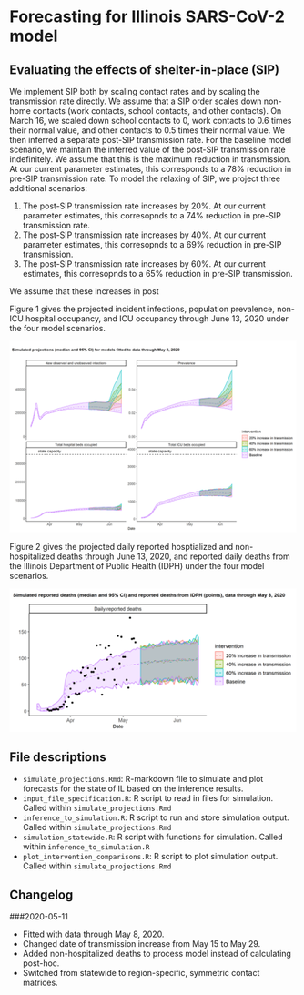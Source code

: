 # Forecasting for Illinois SARS-CoV-2 model

## Evaluating the effects of shelter-in-place (SIP)
We implement SIP both by scaling contact rates and by scaling the transmission rate directly.
We assume that a SIP order scales down non-home contacts (work contacts, school contacts, and other contacts). 
On March 16, we scaled down school contacts to 0, work contacts to 0.6 times their normal value, and other contacts to 0.5 times their normal value. 
We then inferred a separate post-SIP transmission rate.
For the baseline model scenario, we maintain the inferred value of the post-SIP transmission rate indefinitely. We assume that this is the maximum reduction in transmission. At our current parameter estimates, this corresponds to a 78% reduction in pre-SIP transmission rate. To model the relaxing of SIP, we project three additional scenarios:

1. The post-SIP transmission rate increases by 20%. At our current parameter estimates, this corresopnds to a 74% reduction in pre-SIP transmission rate.
2. The post-SIP transmission rate increases by 40%. At our current parameter estimates, this corresopnds to a 69% reduction in pre-SIP transmission.
3. The post-SIP transmission rate increases by 60%. At our current estimates, this corresopnds to a 65% reduction in pre-SIP transmission.

We assume that these increases in post

Figure 1 gives the projected incident infections, population prevalence, non-ICU hospital occupancy, and ICU occupancy through June 13, 2020 under the four model scenarios. 

![Figure 1](./plots/summary_outputs.png)


Figure 2 gives the projected daily reported hosptialized and non-hospitalized deaths through June 13, 2020, and reported daily deaths from the Illinois Department of Public Health (IDPH) under the four model scenarios. 

![Figure 2](./plots/death_summary_outputs.png) 

## File descriptions

* `simulate_projections.Rmd`: R-markdown file to simulate and plot forecasts for the state of IL based on the inference results.
* `input_file_specification.R`: R script to read in files for simulation. Called within `simulate_projections.Rmd`
* `inference_to_simulation.R`: R script to run and store simulation output. Called within `simulate_projections.Rmd`
* `simulation_statewide.R`: R script with functions for simulation. Called within `inference_to_simulation.R`
* `plot_intervention_comparisons.R`: R script to plot simulation output. Called within `simulate_projections.Rmd`

## Changelog
###2020-05-11
* Fitted with data through May 8, 2020. 
* Changed date of transmission increase from May 15 to May 29.
* Added non-hospitalized deaths to process model instead of calculating post-hoc. 
* Switched from statewide to region-specific, symmetric contact matrices.

